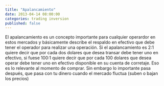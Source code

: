 ```yaml
---
title: "Apalancamiento"
date: 2013-04-14 08:00:00
categories: trading inversion
published: false
---
```

El apalancamiento es un concepto importante para cualquier operardor en estos mercados y básicamente describe el respaldo en efectivo que debe tener el operador para realizar una operación. Si el apalancamiento es 2:1 quiere decir que por cada dos dolares que desea transar debe tener uno en efectivo, si fuese 100:1 quiere decir que por cada 100 dolares que desea operar debe tener uno en efectivo disponible en su cuenta de corretaje. Eso es lo relevante al momento de comprar. Sin embargo lo importante pasa después, que pasa con tu dinero cuando el mercado fluctua (suben o bajan los precios)

